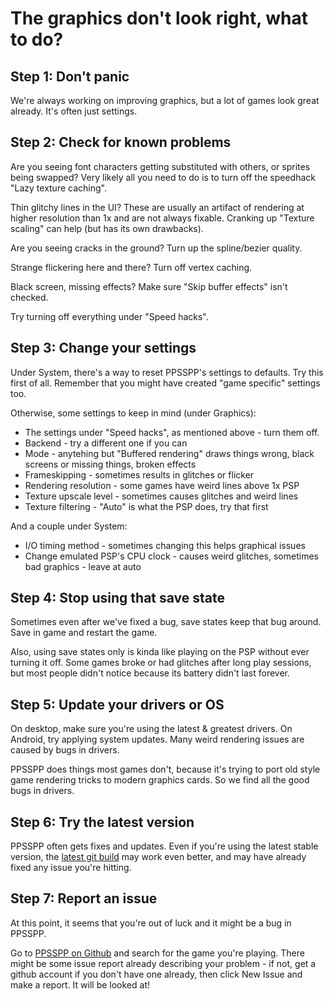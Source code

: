 # The graphics don't look right, what to do?

## Step 1: Don't panic

We're always working on improving graphics, but a lot of games look great already.  It's often just settings.

## Step 2: Check for known problems

Are you seeing font characters getting substituted with others, or sprites being swapped? Very likely all you need to do is to turn off the speedhack "Lazy texture caching".

Thin glitchy lines in the UI? These are usually an artifact of rendering at higher resolution than 1x and are not always fixable. Cranking up "Texture scaling" can help (but has its own drawbacks).

Are you seeing cracks in the ground? Turn up the spline/bezier quality.

Strange flickering here and there? Turn off vertex caching.

Black screen, missing effects? Make sure "Skip buffer effects" isn't checked.

Try turning off everything under "Speed hacks".

## Step 3: Change your settings

Under System, there's a way to reset PPSSPP's settings to defaults. Try this first of all.  Remember that you might have created "game specific" settings too.

Otherwise, some settings to keep in mind (under Graphics):

* The settings under "Speed hacks", as mentioned above - turn them off.
* Backend - try a different one if you can
* Mode - anytehing but "Buffered rendering" draws things wrong, black screens or missing things, broken effects
* Frameskipping - sometimes results in glitches or flicker
* Rendering resolution - some games have weird lines above 1x PSP
* Texture upscale level - sometimes causes glitches and weird lines
* Texture filtering - "Auto" is what the PSP does, try that first

And a couple under System:

* I/O timing method - sometimes changing this helps graphical issues
* Change emulated PSP's CPU clock - causes weird glitches, sometimes bad graphics - leave at auto

## Step 4: Stop using that save state

Sometimes even after we've fixed a bug, save states keep that bug around.  Save in game and restart the game.

Also, using save states only is kinda like playing on the PSP without ever turning it off.  Some games broke or had glitches after long play sessions, but most people didn't notice because its battery didn't last forever.

## Step 5: Update your drivers or OS

On desktop, make sure you're using the latest & greatest drivers.  On Android, try applying system updates.  Many weird rendering issues are caused by bugs in drivers.

PPSSPP does things most games don't, because it's trying to port old style game rendering tricks to modern graphics cards.  So we find all the good bugs in drivers.

## Step 6: Try the latest version

PPSSPP often gets fixes and updates.  Even if you're using the latest stable version, the [latest git build](/download#devbuilds) may work even better, and may have already fixed any issue you're hitting.

## Step 7: Report an issue

At this point, it seems that you're out of luck and it might be a bug in PPSSPP.

Go to [PPSSPP on Github](https://github.com/hrydgard/ppsspp/issues) and search for the game you're playing. There might be some issue report already describing your problem - if not, get a github account if you don't have one already, then click New Issue and make a report. It will be looked at!
